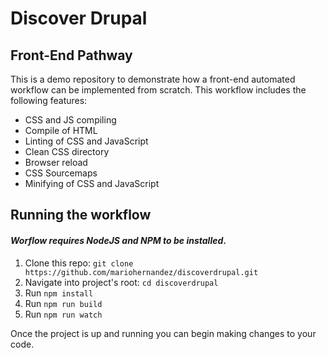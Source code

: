 # Discover Drupal
## Front-End Pathway

This is a demo repository to demonstrate how a front-end automated workflow can be implemented from scratch.  This workflow includes the following features:
- CSS and JS compiling
- Compile of HTML
- Linting of CSS and JavaScript
- Clean CSS directory
- Browser reload
- CSS Sourcemaps
- Minifying of CSS and JavaScript

## Running the workflow
#### _Worflow requires NodeJS and NPM to be installed_.
1. Clone this repo: `git clone https://github.com/mariohernandez/discoverdrupal.git`
1. Navigate into project's root: `cd discoverdrupal`
1. Run `npm install`
1. Run `npm run build`
1. Run `npm run watch`

Once the project is up and running you can begin making changes to your code.
